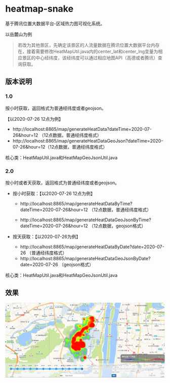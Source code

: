 # heatmap-snake
基于腾讯位置大数据平台-区域热力图可视化系统。

以岳麓山为例

> 若改为其他景区，先确定该景区的人流量数据在腾讯位置大数据平台内存在，接着需要修改HeatMapUtil.java内的center_lat和center_lng变量为相应景区的中心经纬度，该经纬度可以通过相应地图API（高德或者腾讯）查询获取。

## 版本说明

### 1.0

按小时获取，返回格式为普通经纬度或者geojson。

【以2020-07-26 12点为例】

- http://localhost:8865/map/generateHeatData?dateTime=2020-07-26&hour=12  （12点数据，普通经纬度格式）
- http://localhost:8865/map/generateHeatDataGeoJson?dateTime=2020-07-26&hour=12（12点数据，普通经纬度格式）

核心类：HeatMapUtil.java和HeatMapGeoJsonUtil.java

### 2.0

按小时或者天获取，返回格式为普通经纬度或者geojson。

- 按小时获取：【以2020-07-26 12点为例】

  - http://localhost:8865/map/generateHeatDataByTime?dateTime=2020-07-26&hour=12 （12点数据，普通经纬度格式）

  - http://localhost:8865/map/generateHeatDataGeoJsonByTime?dateTime=2020-07-26&hour=12 （12点数据，geojson格式）

- 按天获取：【以2020-07-26为例】
  - http://localhost:8865/map/generateHeatDataByDate?date=2020-07-26 （普通经纬度格式）
  - http://localhost:8865/map/generateHeatDataGeoJsonByDate?date=2020-07-26 （geojson格式）

核心类：HeatMapUtil.java和HeatMapGeoJsonUtil.java

## 效果

![demo](https://raw.githubusercontent.com/Snake8859/heatmap-snake/master/images/demo.jpg)


